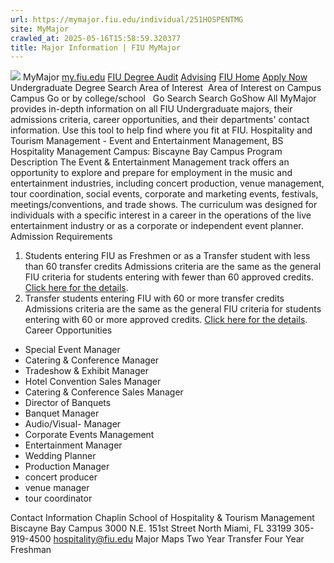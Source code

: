 ```yaml
---
url: https://mymajor.fiu.edu/individual/251HOSPENTMG
site: MyMajor
crawled_at: 2025-05-16T15:58:59.320377
title: Major Information | FIU MyMajor
---
```


![](https://mymajor.fiu.edu/assets/logo-T4VPR2BI.png)
MyMajor
[my.fiu.edu](https://my.fiu.edu/)
[FIU Degree Audit](https://dasa.fiu.edu/all-departments/advising/panther-success-hub/panther-degree-audit/)
[Advising](https://advising.fiu.edu)
[FIU Home](https://www.fiu.edu/)
[Apply Now](https://admissions.fiu.edu/)
Undergraduate Degree Search
Area of Interest
​
Area of Interest
on
Campus
​
Campus
Go
or by college/school
​
​
Go
Search
Search
GoShow All
MyMajor provides in-depth information on all FIU Undergraduate majors, their admissions criteria, career opportunities, and their departments' contact information. Use this tool to help find where you fit at FIU.
Hospitality and Tourism Management - Event and Entertainment Management,
BS
Hospitality Management
Campus:
Biscayne Bay Campus
Program Description
The Event & Entertainment Management track offers an opportunity to explore and prepare for employment in the music and entertainment industries, including concert production, venue management, tour coordination, social events, corporate and marketing events, festivals, meetings/conventions, and trade shows. The curriculum was designed for individuals with a specific interest in a career in the operations of the live entertainment industry or as a corporate or independent event planner.
Admission Requirements
1. Students entering FIU as Freshmen or as a Transfer student with less than 60 transfer credits
Admissions criteria are the same as the general FIU criteria for students entering with fewer than 60 approved credits. [Click here for the details](http://admissions.fiu.edu/apply/freshman/).
2. Transfer students entering FIU with 60 or more transfer credits
Admissions criteria are the same as the general FIU criteria for students entering with 60 or more approved credits. [Click here for the details](http://admissions.fiu.edu/apply/transfer/).
Career Opportunities
  * Special Event Manager
  * Catering & Conference Manager
  * Tradeshow & Exhibit Manager
  * Hotel Convention Sales Manager
  * Catering & Conference Sales Manager
  * Director of Banquets
  * Banquet Manager
  * Audio/Visual- Manager
  * Corporate Events Management
  * Entertainment Manager
  * Wedding Planner
  * Production Manager
  * concert producer 
  * venue manager 
  * tour coordinator


Contact Information
Chaplin School of Hospitality & Tourism Management
Biscayne Bay Campus 3000 N.E. 151st Street North Miami, FL 33199 
305-919-4500
hospitality@fiu.edu
Major Maps
Two Year Transfer
Four Year Freshman

